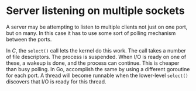 # Server listening on multiple sockets

A server may be attempting to listen to multiple clients not just on one port, but on many. In this case it has to use some sort of polling mechanism between the ports.

In *C*, the `select()` call lets the kernel do this work. The call takes a number of file descriptors. The process is suspended. When I/O is ready on one of these, a wakeup is done, and the process can continue. This is cheaper than busy polling. In Go, accomplish the same by using a different goroutine for each port. A thread will become runnable when the lower-level `select()` discovers that I/O is ready for this thread. 